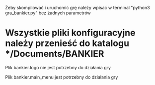 Żeby skompilować i uruchomić grę należy wpisać w terminal "python3 gra_bankier.py" bez żadnych parametrów

# Wszystkie pliki konfiguracyjne należy przenieść do katalogu */Documents/BANKIER

Plik bankier.logo nie jest potrzebny do działania gry

Plik bankier.main_menu jest potrzebny do działania gry
